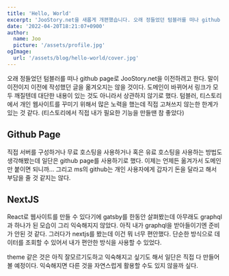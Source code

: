 ```yaml
---
title: 'Hello, World'
excerpt: 'JooStory.net을 새롭게 개편했습니다. 오래 정들었던 텀블러를 떠나 github page로 JooStory.net을 이전하려고 한다. 말이 이전이지 이전에 작성했던 글을 옮겨오지는 않을 것이다. 도메인이 바뀌어서 링크가 모두 깨질텐데 대단한 내용이 있는 것도 아니라서 상관하지 않기로 했다.'
date: '2022-04-20T18:21:07+0900'
author:
  name: Joo
  picture: '/assets/profile.jpg'
ogImage:
  url: '/assets/blog/hello-world/cover.jpg'
---
```


오래 정들었던 텀블러를 떠나 github page로 JooStory.net을 이전하려고 한다. 말이 이전이지 이전에 작성했던 글을 옮겨오지는 않을 것이다. 도메인이 바뀌어서 링크가 모두 깨질텐데 대단한 내용이 있는 것도 아니라서 상관하지 않기로 했다. 텀블러, 티스토리에서 개인 웹사이트를 꾸미기 위해서 많은 노력을 했는데 직접 고쳐쓰지 않는한 한계가 있는 것 같다. (티스토리에서 직접 내가 필요한 기능을 만들땐 참 좋았다)

## Github Page

직접 서버를 구성하거나 무료 호스팅을 사용하거나 혹은 유료 호스팅을 사용하는 방법도 생각해봤는데 일단은 github page를 사용하기로 했다. 이제는 언제든 옮겨가서 도메인만 붙이면 되니까... 그리고 ms의 github는 개인 사용자에게 갑자기 돈을 달라고 해서 부담을 줄 것 같지는 않다.

## NextJS

React로 웹사이트를 만들 수 있다기에 gatsby를 한동안 살펴봤는데 아무래도 graphql과 하나가 된 모습이 그리 익숙해지지 않았다. 아직 내가 graphql을 받아들이기엔 준비가 안된 것 같다. 그러다가 nextjs를 봤는데 이건 뭐 너무 편안했다. 단순한 방식으로 데이터를 조회할 수 있어서 내가 편안한 방식을 사용할 수 있었다. 

theme 같은 것은 아직 잘모르기도하고 익숙해지고 싶기도 해서 일단은 직접 다 만들어볼 예정이다. 익숙해지면 다른 것을 자연스럽게 활용할 수도 있지 않을까 싶다.
